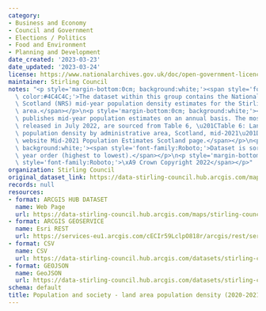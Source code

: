 ```yaml
---
category:
- Business and Economy
- Council and Government
- Elections / Politics
- Food and Environment
- Planning and Development
date_created: '2023-03-23'
date_updated: '2023-03-24'
license: https://www.nationalarchives.gov.uk/doc/open-government-licence/version/3/
maintainer: Stirling Council
notes: "<p style='margin-bottom:0cm; background:white;'><span style='font-family:Roboto;\
  \ color:#4C4C4C;'>The dataset within this group contains the National Records of\
  \ Scotland (NRS) mid-year population density estimates for the Stirling Council\
  \ area.</span></p>\n<p style='margin-bottom:0cm; background:white;'><span style='font-family:Roboto;'>NRS\
  \ publishes mid-year population estimates on an annual basis. The most recent data,\
  \ released in July 2022, are sourced from Table 6, \u201CTable 6: Land area and\
  \ population density by administrative area, Scotland, mid-2021\u201D, on the NRS\
  \ website Mid-2021 Population Estimates Scotland page.</span></p>\n<p style='margin-bottom:0cm;\
  \ background:white;'><span style='font-family:Roboto;'>Dataset is sorted in descending\
  \ year order (highest to lowest).</span></p>\n<p style='margin-bottom:0cm; background:white;'><span\
  \ style='font-family:Roboto;'>\xA9 Crown Copyright 2022</span></p>"
organization: Stirling Council
original_dataset_link: https://data-stirling-council.hub.arcgis.com/maps/stirling-council::population-and-society-land-area-population-density-2020-2021
records: null
resources:
- format: ARCGIS HUB DATASET
  name: Web Page
  url: https://data-stirling-council.hub.arcgis.com/maps/stirling-council::population-and-society-land-area-population-density-2020-2021
- format: ARCGIS GEOSERVICE
  name: Esri REST
  url: https://services-eu1.arcgis.com/cECIr59LclpO818r/arcgis/rest/services/population%20and%20society%20-%20land%20area%20population%20density%20(2020-2021)/FeatureServer/0
- format: CSV
  name: CSV
  url: https://data-stirling-council.hub.arcgis.com/datasets/stirling-council::population-and-society-land-area-population-density-2020-2021.csv?outSR=%7B%22latestWkid%22%3A3857%2C%22wkid%22%3A102100%7D
- format: GEOJSON
  name: GeoJSON
  url: https://data-stirling-council.hub.arcgis.com/datasets/stirling-council::population-and-society-land-area-population-density-2020-2021.geojson?outSR=%7B%22latestWkid%22%3A3857%2C%22wkid%22%3A102100%7D
schema: default
title: Population and society - land area population density (2020-2021)
---
```

